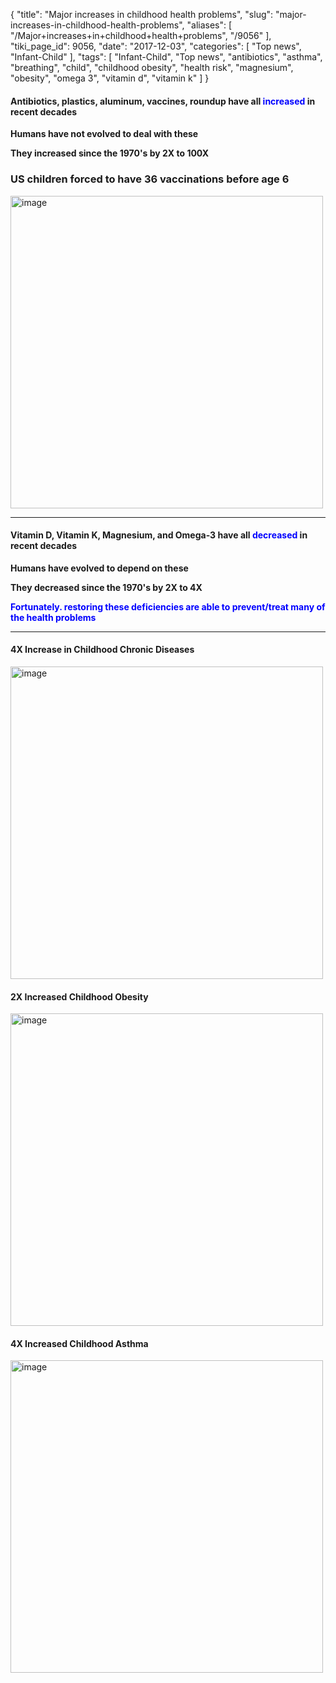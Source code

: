 {
    "title": "Major increases in childhood health problems",
    "slug": "major-increases-in-childhood-health-problems",
    "aliases": [
        "/Major+increases+in+childhood+health+problems",
        "/9056"
    ],
    "tiki_page_id": 9056,
    "date": "2017-12-03",
    "categories": [
        "Top news",
        "Infant-Child"
    ],
    "tags": [
        "Infant-Child",
        "Top news",
        "antibiotics",
        "asthma",
        "breathing",
        "child",
        "childhood obesity",
        "health risk",
        "magnesium",
        "obesity",
        "omega 3",
        "vitamin d",
        "vitamin k"
    ]
}


#### Antibiotics, plastics, aluminum, vaccines, roundup have all <span style="color:#00F;">increased</span> in recent decades

 **Humans have not evolved to deal with these** 

 **They increased since the 1970's  by 2X to 100X** 

### US children forced to have 36 vaccinations before age 6

<img src="https://d378j1rmrlek7x.cloudfront.net/attachments/jpeg/vaccines-by-age-6-us-only-vs-time-36.jpg" alt="image" width="500">

---

#### Vitamin D, Vitamin K, Magnesium, and Omega-3 have all <span style="color:#00F;">decreased</span> in recent decades

 **Humans have evolved to depend on these** 

 **They decreased since the 1970's by  2X to 4X** 

 **<span style="color:#00F;">Fortunately. restoring these deficiencies are able to prevent/treat many of the health problems</span>** 

---

#### 4X Increase in Childhood Chronic Diseases

<img src="https://d378j1rmrlek7x.cloudfront.net/attachments/jpeg/4x-increase-in-chronic-diseases-in-children-in-40-years.jpg" alt="image" width="500">

#### 2X Increased Childhood Obesity

<img src="https://d378j1rmrlek7x.cloudfront.net/attachments/jpeg/childhood-obesity-cdc.jpg" alt="image" width="500">

#### 4X Increased Childhood Asthma

<img src="https://d378j1rmrlek7x.cloudfront.net/attachments/jpeg/asthma-increasing.jpg" alt="image" width="500">